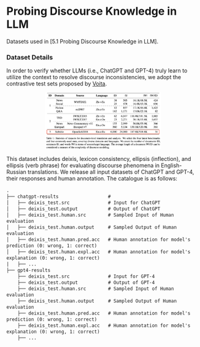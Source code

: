 # Probing Discourse Knowledge in LLM

Datasets used in [5.1 Probing Discourse Knowledge in LLM].

### **Dataset Details** 

In order to verify whether LLMs (i.e., ChatGPT and GPT-4) truly learn to utilize the context to resolve discourse inconsistencies, we adopt the contrastive test sets proposed by [Voita](https://github.com/lena-voita/good-translation-wrong-in-context). 

<p align="center">
    <img src="./img/data.png" width="60%">
</p>

This dataset includes deixis, lexicon consistency, ellipsis (inflection), and ellipsis (verb phrase) for evaluating discourse phenomena in English-Russian translations. We release all input datasets of ChatGPT and GPT-4, their responses and human annotation. The catalogue is as follows:

    .
    ├── chatgpt-results                  # 
    │   ├── deixis_test.src              # Input for ChatGPT
    │   ├── deixis_test.output           # Output of ChatGPT
    │   ├── deixis_test.human.src        # Sampled Input of Human evaluation
    │   ├── deixis_test.human.output     # Sampled Output of Human evaluation
    │   ├── deixis_test.human.pred.acc   # Human annotation for model's prediction (0: wrong, 1: correct)
    │   ├── deixis_test.human.expl.acc   # Human annotation for model's explanation (0: wrong, 1: correct)
    |   ├── ... 
    ├── gpt4-results               
        ├── deixis_test.src              # Input for GPT-4
        ├── deixis_test.output           # Output of GPT-4
        ├── deixis_test.human.src        # Sampled Input of Human evaluation
        ├── deixis_test.human.output     # Sampled Output of Human evaluation
        ├── deixis_test.human.pred.acc   # Human annotation for model's prediction (0: wrong, 1: correct)
        ├── deixis_test.human.expl.acc   # Human annotation for model's explanation (0: wrong, 1: correct)
        ├── ... 

